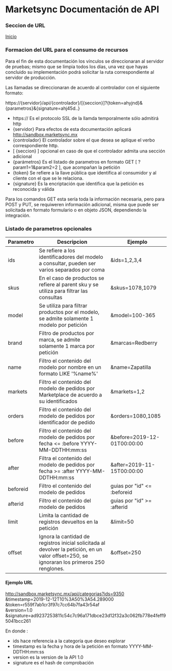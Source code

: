 # Marketsync Documentación de API 
### Seccion de URL 

[Inicio](/)

### Formacion del URL para el consumo de recursos

Para el fin de esta documentación los vínculos se direccionaran al servidor de pruebas; mismo que se limpia todos los días, una vez que hayas concluido su implementación podrá solicitar la ruta correspondiente al servidor de producción.

Las llamadas se direccionaran de acuerdo al controlador con el siguiente formato:

https://{servidor}/api/{controlador}/[{seccion}]?{token=ahyjnd}&{parametros}&{signature=ahj45d..}

- https:// Es el protocolo SSL de la llamda temporalmente sólo admitirá http
- {servidor} Para efectos de esta documentación aplicará http://sandbox.marketsync.mx
- {controlador} El controlador sobre el que desea se aplique el verbo correspondiente http.
- [ {seccion} ] opcional en caso de que el controlador admita una sección adicional
- {parámetros} Es el listado de parametros en formato GET [ ?param1=1&param2=2 ], que acompañan la petición
- {token} Se refiere a la llave pública que identifica al consumidor y al cliente con el que se le relaciona.
- {signature} Es la encriptación que identifica que la petición es reconocida y válida

Para los comandos GET esta sería toda la información necesaria, pero para POST y PUT, se requiweren información adicional,
misma que puede ser solicitada en formato formulario o en objeto JSON, dependiendo la integración.

### Listado de parametros opcionales

|Parametro|Descripcion|Ejemplo|
|---------|-----------|-------|
|ids|Se refiere a los identificadores del modelo a consultar, pueden ser varios separados por coma| &ids=1,2,3,4 |
|skus|En el caso de productos se refiere al parent sku y se utiliza para filtrar las consultas | &skus=1078,1079|
|model|Se utiliza para filtrar productos por el modelo, se admite solamente 1 modelo por petición| &model=100-365|
|brand|Filtro de productos por marca, se admite solamente 1 marca por petición| &marcas=Redberry|
|name|Filtro el contenido del modelo por nombre en un formato LIKE '%name%'| &name=Zapatilla|
|markets|Filtro el contenido del modelo de pedidos por Marketplace de acuerdo a su identificados| &markets=1,2|
|orders|Filtro el contenido del modelo de pedidos por identificador de pedido| &orders=1080,1085|
|before|Filtro el contenido del modelo de pedidos por fecha <= :before YYYY-MM-DDTHH:mm:ss| &before=2019-12-01T00:00:00|
|after|Filtra el contenido del modelo de pedidos por fecha >= :after YYYY-MM-DDTHH:mm:ss| &after=2019-11-15T00:00:00|
|beforeid|Filtro el contenido del modelo de pedidos|guias por "id" <= :beforeid | & beforeid=0|
|afterid|Filtro el contenido del modelo de pedidos|guias por "id" >= :afterid | &afterid=99999999|
|limit|Limita la cantidad de registros devueltos en la petición| &limit=50|
|offset|Ignora la cantidad de registros inicial solicitada al devolver la petición, en un valor offset=250, se ignoraran los primeros 250 renglones.| &offset=250|

#### Ejemplo URL

http://sandbox.marketsync.mx/api/categorias?ids=9350  
&timestamp=2019-12-12T10%3A50%3A54.289000  
&token=r559f7ab1cr3f97c7cc64b7fa43r54af  
&version=1.0  
&signature=ad9237253811c54c7c96a171dbce23d12f32a3c062fb778e4feff95041bcc261

En donde :
- ids hace referencia  a la categoría que deseo explorar
- timestamp es la fecha y hora de la petición en formato YYYY-MM-DDTHH:mm:ss
- version es la version de la API 1.0
- signature es el hash de comprobación
